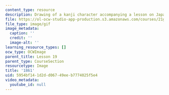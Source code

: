 ```yaml
---
content_type: resource
description: Drawing of a kanji character accompanying a lesson on Japanese.
file: https://ol-ocw-studio-app-production.s3.amazonaws.com/courses/21g-504-japanese-iv-spring-2009/5954bf141d2dd06749eeb7774025f5e4_1861.gif
file_type: image/gif
image_metadata:
  caption: ''
  credit: ''
  image-alt: ''
learning_resource_types: []
ocw_type: OCWImage
parent_title: Lesson 19
parent_type: CourseSection
resourcetype: Image
title: '1861'
uid: 5954bf14-1d2d-d067-49ee-b7774025f5e4
video_metadata:
  youtube_id: null
---
```

